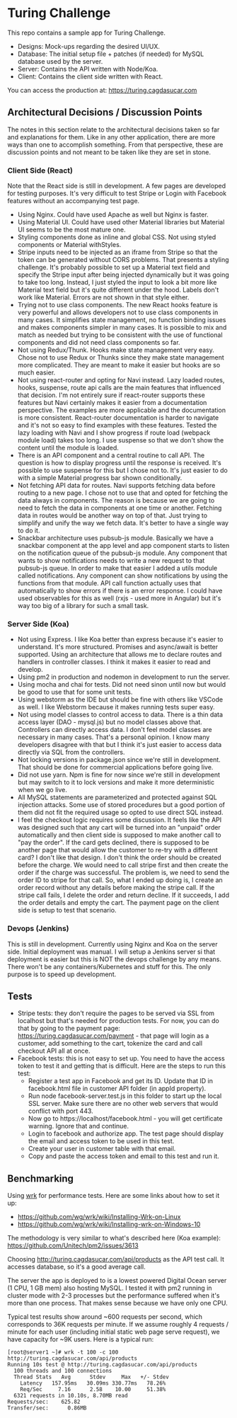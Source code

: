 # Turing Challenge

This repo contains a sample app for Turing Challenge.

* Designs: Mock-ups regarding the desired UI/UX. 
* Database: The initial setup file + patches (if needed) for MySQL database used by the server.
* Server: Contains the API written with Node/Koa. 
* Client: Contains the client side written with React.

You can access the production at: https://turing.cagdasucar.com

## Architectural Decisions / Discussion Points

The notes in this section relate to the architectural decisions taken so far and explanations for them. Like in any other
application, there are more ways than one to accomplish something. From that perspective, these are discussion points and not 
meant to be taken like they are set in stone.

### Client Side (React)

Note that the React side is still in development. A few pages are developed for testing purposes. It's very difficult to 
test Stripe or Login with Facebook features without an accompanying test page. 

* Using Nginx. Could have used Apache as well but Nginx is faster.
* Using Material UI. Could have used other Material libraries but Material UI seems to be the most mature one.  
* Styling components done as inline and global CSS. Not using styled components or Material withStyles.
* Stripe inputs need to be injected as an iframe from Stripe so that the token can be generated without CORS problems. That 
presents a styling challenge. It's probably possible to set up a Material text field and specify the Stripe input after 
being injected dynamically but it was going to take too long. Instead, I just styled the input to look a bit more like 
Material text field but it's quite different under the hood. Labels don't work like Material. Errors are not shown in that 
style either.   
* Trying not to use class components. The new React hooks feature is very powerful and allows developers not to use class
components in many cases. It simplifies state management, no function binding issues and makes components simpler in many 
cases. It is possible to mix and match as needed but trying to be consistent with the use of functional components and did 
not need class components so far.
* Not using Redux/Thunk. Hooks make state management very easy. Chose not to use Redux or Thunks since they make state 
management more complicated. They are meant to make it easier but hooks are so much easier.
* Not using react-router and opting for Navi instead. Lazy loaded routes, hooks, suspense, route api calls are the main 
features that influenced that decision. I'm not entirely sure if react-router supports these features but Navi certainly 
makes it easier from a documentation perspective. The examples are more applicable and the documentation is more consistent.
React-router documentation is harder to navigate and it's not so easy to find examples with these features. Tested the lazy 
loading with Navi and I show progress if route load (webpack module load) takes too long. I use suspense so that we don't 
show the content until the module is loaded.            
* There is an API component and a central routine to call API. The question is how to display progress until the 
response is received. It's possible to use suspense for this but I chose not to. It's just easier to do with a simple
Material progress bar shown conditionally. 
* Not fetching API data for routes. Navi supports fetching data before routing to a new page. I chose not to use that and 
opted for fetching the data always in components. The reason is because we are going to need to fetch the data in components
at one time or another. Fetching data in routes would be another way on top of that. Just trying to simplify and unify the 
way we fetch data. It's better to have a single way to do it.
* Snackbar architecture uses pubsub-js module. Basically we have a snackbar component at the app level and app component
starts to listen on the notification queue of the pubsub-js module. Any component that wants to show notifications needs 
to write a new request to that pubsub-js queue. In order to make that easier I added a utils module called notifications. 
Any component can show notifications by using the functions from that module. API call function actually uses that 
automatically to show errors if there is an error response. I could have used observables for this as well (rxjs - used 
more in Angular) but it's way too big of a library for such a small task.

### Server Side (Koa)

* Not using Express. I like Koa better than express because it's easier to understand. It's more structured. Promises and 
async/await is better supported. Using an architecture that allows me to declare routes and handlers in controller classes. 
I think it makes it easier to read and develop. 
* Using pm2 in production and nodemon in development to run the server. 
* Using mocha and chai for tests. Did not need sinon until now but would be good to use that for some unit tests.
* Using webstorm as the IDE but should be fine with others like VSCode as well. I like Webstorm because it makes running 
tests super easy.
* Not using model classes to control access to data. There is a thin data access layer (DAO - mysql.js) but no model classes
above that. Controllers can directly access data. I don't feel model classes are necessary in many cases. That's a personal 
opinion. I know many developers disagree with that but I think it's just easier to access data directly via SQL from the 
controllers. 
* Not locking versions in package.json since we're still in development. That should be done for commercial applications 
before going live.
* Did not use yarn. Npm is fine for now since we're still in development but may switch to it to lock versions and 
make it more deterministic when we go live.
* All MySQL statements are parameterized and protected against SQL injection attacks. Some use of stored procedures but 
a good portion of them did not fit the required usage so opted to use direct SQL instead.  
* I feel the checkout logic requires some discussion. It feels like the API was designed such that any cart will be turned 
into an "unpaid" order automatically and then client side is supposed to make another call to "pay the order". If the card 
gets declined, there is supposed to be another page that would allow the customer to re-try with a different card? I 
don't like that design. I don't think the order should be created before the charge. We would need to call stripe first
and then create the order if the charge was successful. The problem is, we need to send the order ID to stripe for that 
call. So, what I ended up doing is, I create an order record without any details before making the stripe call. If the 
stripe call fails, I delete the order and return decline. If it succeeds, I add the order details and empty the cart. The 
payment page on the client side is setup to test that scenario.

### Devops (Jenkins)

This is still in development. Currently using Nginx and Koa on the server side. Initial deployment was manual. I will setup 
a Jenkins server si that deployment is easier but this is NOT the devops challenge by any means. There won't be any 
containers/Kubernetes and stuff for this. The only purpose is to speed up development.  

## Tests

* Stripe tests: they don't require the pages to be served via SSL from localhost but that's needed for production tests.
For now, you can do that by going to the payment page: https://turing.cagdasucar.com/payment - that page will login as a 
customer, add something to the cart, tokenize the card and call checkout API all at once.   
* Facebook tests: this is not easy to set up. You need to have the access token to test it and getting that is difficult. 
Here are the steps to run this test:
    * Register a test app in Facebook and get its ID. Update that ID in facebook.html file in customer API folder (in appId property).
    * Run node facebook-server.test.js in this folder to start up the local SSL server. Make sure there are no other web servers that would conflict with port 443.
    * Now go to https://localhost/facebook.html - you will get certificate warning. Ignore that and continue.
    * Login to facebook and authorize app. The test page should display the email and access token to be used in this test.
    * Create your user in customer table with that email.
    * Copy and paste the access token and email to this test and run it.

## Benchmarking

Using [wrk](https://github.com/wg/wrk) for performance tests. Here are some links about how to set it up:  

* https://github.com/wg/wrk/wiki/Installing-Wrk-on-Linux
* https://github.com/wg/wrk/wiki/Installing-wrk-on-Windows-10

The methodology is very similar to what's described here (Koa example): https://github.com/Unitech/pm2/issues/3613

Choosing http://turing.cagdasucar.com/api/products as the API test call. It accesses database, so it's a good average call.

The server the app is deployed to is a lowest powered Digital Ocean server (1 CPU, 1 GB mem) also hosting MySQL.
I tested it with pm2 running in cluster mode with 2-3 processes but the performance suffered when 
it's more than one process. That makes sense because we have only one CPU. 

Typical test results show around ~600 requests per second, which corresponds to 36K requests per 
minute. If we assume roughly 4 requests / minute for each user (including initial static web page 
serve request), we have capacity for ~9K users. Here is a typical run:   
 
    [root@server1 ~]# wrk -t 100 -c 100 http://turing.cagdasucar.com/api/products
    Running 10s test @ http://turing.cagdasucar.com/api/products
      100 threads and 100 connections
      Thread Stats   Avg      Stdev     Max   +/- Stdev
        Latency   157.95ms   30.09ms 330.77ms   78.26%
        Req/Sec     7.16      2.58    10.00     51.38%
      6321 requests in 10.10s, 8.70MB read
    Requests/sec:    625.82
    Transfer/sec:      0.86MB
